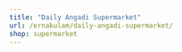 ```yaml
---
title: "Daily Angadi Supermarket"
url: /ernakulam/daily-angadi-supermarket/
shop: supermarket
---
```

